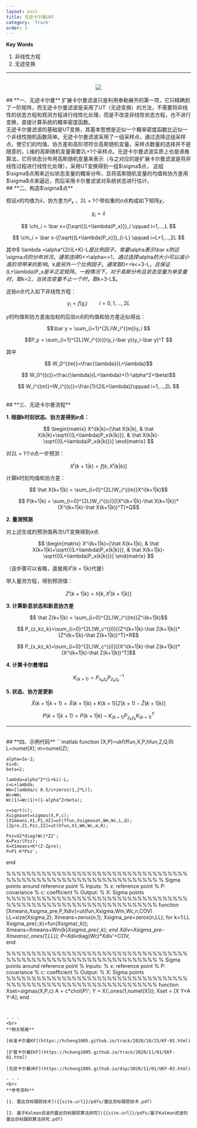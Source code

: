 ```yaml
---
layout: post
title: 无迹卡尔曼UKF
category: 'Track'
order: 3
---
```


**Key Words**
1. 非线性方程
2. 无迹变换


- - -

<br>
<div align=center>
<img src="{{site.url}}/images/ukf-01.jpg"/>
</div>

<br>
## **一、无迹卡尔曼**
扩展卡尔曼滤波只是利用泰勒展开的第一项，它只精确到了一阶矩阵，而无迹卡尔曼滤波是采用了UT（无迹变换）的方法，不需要将非线性的状态方程和观测方程进行线性化处理，而是不改变非线性状态方程，也不进行变换，直接计算系统的概率密度函数。

<br>
无迹卡尔曼滤波的基础是UT变换，其基本思想是近似一个概率密度函数比近似一个非线性随机函数简单。无迹卡尔曼滤波采用了一组采样点，通过选择这组采样点，使它们的均值、协方差和高阶项符合高斯随机变量。采样点数量的选择并不是随意的，L维的高斯随机变量需要2L+1个采样点。无迹卡尔曼滤波实质上也是递推算法，它将状态分布用高斯随机变量来表示（与之对应的是扩展卡尔曼滤波是将非线性过程进行线性化处理），采用UT变换得到一组$\sigma$点， 这组$\sigma$点用来近似状态变量的概率分布，且将高斯随机变量的均值和协方差用$\sigma$点来逼近，而后采用卡尔曼滤波对系统状态进行估计。

<br>
## **二、构造$\sigma$点**

假设$x$的均值为$\bar x$，协方差为$P_x$ ，$2L+1$个带权重的$\sigma$点构成如下矩阵$\chi$，

$$ \chi_i = \bar x $$

$$ \chi_i = \bar x+{[\sqrt{(L+\lambda)P_x}]}_i \qquad i=1,...,L $$

$$ \chi_i = \bar x-{[\sqrt{(L+\lambda)P_x}]}_{i-L} \qquad i=L+1,...,2L $$

其中$ \lambda =\alpha^{2}(L+K)-L$是比例因子，常量$\alpha$表示$\bar x$附近$\sigma$点的分布状况，通常选择$0<=\alpha<=1$，通过选择$\alpha$的大小可以减小高阶项带来的影响。$k$是另外一 个比例因子，通常取$0<=k<=3-L$，且保证$(L+\lambda)P_x$是半正定矩阵。一般情 况下，对于高斯分布且状态变量为单变量时，取$k=2$，当状态变量不止一个时， 取$k=3-L$。

这些$\sigma$点代入如下非线性方程：

$$ y_i=f{({\chi_i})} \qquad i=0,1,...,2L$$

$y$的均值和协方差由加权的后验$\sigma$点的均值和协方差近似得出：

$$\bar y = \sum_{i=1}^{2L}W_i^{(m)}y_i $$

$$P_y = \sum_{i=1}^{2L}W_i^{(c)}(y_i-\bar y)(y_i-\bar y)^T $$

其中

$$ W_0^{(m)}=\frac{\lambda}{L+\lambda}$$

$$ W_0^{(c)}=\frac{\lambda}{L+\lambda}+(1-\alpha^2+\beta)$$

$$ W_i^{(m)}=W_i^{(c)}=\frac{1}{2(L+\lambda)}\qquad i=1,...,2L $$


<br>
## **三、无迹卡尔曼流程**

**1. 根据k时刻状态、协方差得到$\sigma$点：**

$$
\begin{matrix}
X^i(k|k)=[\hat X(k|k), & \hat X(k|k)+\sqrt{{(L+\lambda)P_x(k|k)}}, & \hat X(k|k)-\sqrt{{(L+\lambda)P_x(k|k)}}]
\end{matrix}
$$

对$2L+1$个$\sigma$点一步预测：

$$ X^i(k+1|k)=f{[k,X^i(k|k)]}$$

计算k时刻均值和协方差：

$$ \hat X(k+1|k) = \sum_{i=0}^{2L}W_i^{(m)}X^i(k+1|k)$$

$$ P(k+1|k) = \sum_{i=0}^{2L}W_i^{(c)}[(X^i(k+1|k)-\hat X(k+1|k))*(X^i(k+1|k)-\hat X(k+1|k))^T]+Q$$

**2. 量测预测**

对上述生成的预测值再次UT变换得到$\sigma$点

$$
\begin{matrix}
X^i(k+1|k)=[\hat X(k+1|k), & \hat X(k+1|k)+\sqrt{{(L+\lambda)P_x(k|k)}}, & \hat X(k+1|k)-\sqrt{{(L+\lambda)P_x(k|k)}}]
\end{matrix}
$$

（该步骤可以省略，直接用$X^i(k+1|k)$代替）

带入量测方程，得到预测值：

$$ Z^i(k+1|k)=h{[k,X^i(k+1|k)]}$$

**3. 计算新息状态和新息协方差**

$$ \hat Z(k+1|k) = \sum_{i=0}^{2L}W_i^{(m)}Z^i(k+1|k)$$

$$ P_{z_kz_k}=\sum_{i=0}^{2L}W_c^{(i)}[(Z^i(k+1|k)-\hat Z(k+1|k))*(Z^i(k+1|k)-\hat Z(k+1|k))^T]+R$$

$$ P_{x_kz_k}=\sum_{i=0}^{2L}W_c^{(i)}[(X^i(k+1|k)-\hat Z(k+1|k))*(X^i(k+1|k)-\hat Z(k+1|k))^T]$$


**4. 计算卡尔曼增益**

$$ {K}_{({k+1})}=P_{x_kz_k}P_{z_kz_k}^{-1}$$


**5. 状态、协方差更新**

$$ \hat{X}({k+1|k+1})=\hat{X}({k+1|k})+{K}({k+1})[Z(k+1)-\hat Z(k+1|k)]$$

$$ {P}({k+1|k+1})=P(k+1|k)-	{K}_{({k+1})}P_{z_kz_k}{K}_{({k+1})}^T$$

- - -
<br>
## **四、示例代码**
```matlab
function [X,P]=ukf(ffun,X,P,hfun,Z,Q,R)
    L=numel(X);  
    m=numel(Z);  

    alpha=1e-2;
    ki=0;
    beta=2;

    lambda=alpha^2*(L+ki)-L; 
    c=L+lambda;              
    Wm=[lambda/c 0.5/c+zeros(1,2*L)]; 
    Wc=Wm;
    Wc(1)=Wc(1)+(1-alpha^2+beta);

    c=sqrt(c);
    Xsigmaset=sigmas(X,P,c); 
    [X1means,X1,P1,X2]=ut(ffun,Xsigmaset,Wm,Wc,L,Q);   
    [Zpre,Z1,Pzz,Z2]=ut(hfun,X1,Wm,Wc,m,R);

    Pxz=X2*diag(Wc)*Z2';
    K=Pxz/(Pzz); 
    X=X1means+K*(Z-Zpre);   
    P=P1-K*Pxz';           
end

%%%%%%%%%%%%%%%%%%%%%%%%%%%%%%%%%%%%%%%%%%%%%%%%%%%%%%%%%%%%%%%%%%
% Sigma points around reference point
% Inputs:
%   x: reference point
%   P: covariance
%   c: coefficient
% Output:
%   X: Sigma points
%%%%%%%%%%%%%%%%%%%%%%%%%%%%%%%%%%%%%%%%%%%%%%%%%%%%%%%%%%%%%%%%%%
function [Xmeans,Xsigma_pre,P,Xdiv]=ut(fun,Xsigma,Wm,Wc,n,COV)
    LL=size(Xsigma,2);
    Xmeans=zeros(n,1);
    Xsigma_pre=zeros(n,LL);
    for k=1:LL
        Xsigma_pre(:,k)=fun(Xsigma(:,k));  
        Xmeans=Xmeans+Wm(k)*Xsigma_pre(:,k); 
    end
    Xdiv=Xsigma_pre-Xmeans(:,ones(1,LL));
    P=Xdiv*diag(Wc)*Xdiv'+COV;              
end

%%%%%%%%%%%%%%%%%%%%%%%%%%%%%%%%%%%%%%%%%%%%%%%%%%%%%%%%%%%%%%%%%%
% Sigma points around reference point
% Inputs:
%   x: reference point
%   P: covariance
%   c: coefficient
% Output:
%   X: Sigma points
%%%%%%%%%%%%%%%%%%%%%%%%%%%%%%%%%%%%%%%%%%%%%%%%%%%%%%%%%%%%%%%%%%
function Xset=sigmas(X,P,c)
    A = c*chol(P)';
    Y = X(:,ones(1,numel(X)));
    Xset = [X Y+A Y-A];
end
```


- - -
<br>
**相关链接**

[标准卡尔曼KF](https://hcheng1005.github.io/track/2020/10/25/KF-01.html)

[扩展卡尔曼EKF](https://hcheng1005.github.io/track/2020/11/01/EKF-02.html)

[无迹卡尔曼UKF](https://hcheng1005.github.io/dsp/2020/11/01/UKF-03.html)

- - -
<br>
**参考资料**

[1. 雷达目标跟踪技术]({{site.url}}/pdfs/雷达目标跟踪技术.pdf)

[2. 基于Kalman滤波的雷达目标跟踪算法研究]({{site.url}}/pdfs/基于Kalman滤波的雷达目标跟踪算法研究.pdf)